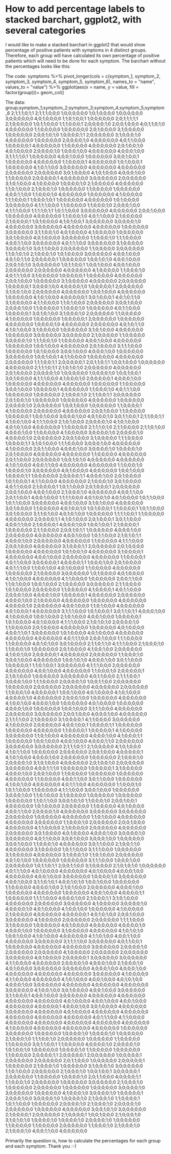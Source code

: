 
# How to add percentage labels to stacked barchart, ggplot2, with several categories

I would like to make a stacked barchart in ggplot2 that would show percentage of positive patients with symptoms in 4 distinct groups.
Therefore, each group will have calculated its own percentage of positive patients which will need to be done for each symptom.
The barchart without the percentages looks like this:

The code:
symptoms %>% pivot_longer(cols = c(symptom_1, symptom_2, symptom_3, symptom_4, symptom_5, symptom_6), names_to = "name", values_to = "value") %>%  ggplot(aes(x = name, y = value, fill = factor(group)))+ geom_col()

The data:
group;symptom_1;symptom_2;symptom_3;symptom_4;symptom_5;symptom_6
2;1;1;1;0;1;1
2;1;1;1;0;0;0
1;0;0;0;0;0;0
1;0;1;0;0;0;0
1;0;0;0;0;0;0
3;0;0;0;0;0;0
4;0;1;0;0;0;0
1;1;0;1;0;0;1
1;0;0;0;0;0;0
2;0;1;1;1;1;1
2;1;0;0;0;0;0
1;0;1;1;0;0;0
1;1;1;0;0;0;1
2;0;0;0;0;1;0
2;0;0;1;0;0;0
4;0;1;1;0;1;0
4;0;0;0;0;0;0
1;1;0;0;0;0;0
1;0;0;0;0;0;0
2;0;1;0;0;0;0
3;1;0;0;0;0;0
1;0;0;0;0;0;0
2;0;0;1;0;1;0
1;0;0;0;0;1;1
2;0;0;0;0;0;0
3;1;0;0;0;1;0
4;0;0;0;0;0;0
1;0;0;0;0;0;0
2;0;0;0;0;1;0
4;0;0;0;0;0;0
4;0;1;1;0;0;0
1;0;0;0;0;0;1
4;0;0;0;0;0;0
1;1;0;0;0;0;0
4;0;0;0;0;0;0
2;0;1;0;0;1;0
4;0;1;0;0;0;0
2;0;0;0;0;1;0
1;0;0;0;1;0;0
4;0;0;0;0;0;0
4;0;0;0;1;0;0
3;1;1;1;1;0;1
1;0;0;0;0;0;0
4;0;0;1;0;0;0
1;0;0;0;0;0;0
3;0;0;1;0;0;1
1;0;0;0;0;0;0
4;0;0;0;0;0;0
1;1;0;0;0;0;1
4;0;0;0;0;0;0
1;0;1;0;0;0;1
1;0;0;0;0;0;0
4;1;0;1;1;0;0
3;0;0;0;0;0;0
4;0;0;0;0;0;0
4;0;0;0;0;0;0
2;0;0;0;0;0;0
2;0;0;0;0;0;0
3;0;1;0;0;0;0
4;1;0;1;0;0;0
4;0;0;0;1;0;0
1;1;0;0;0;0;0
2;0;0;0;0;0;1
4;0;0;0;0;0;0
3;0;0;0;0;0;0
2;0;0;0;0;0;0
3;1;0;1;0;0;0
4;1;0;0;0;0;0
1;0;0;0;0;1;0
2;1;0;0;0;0;0
4;0;0;0;0;0;0
1;1;0;1;0;0;0
2;1;0;0;0;1;0
1;0;0;0;0;0;0
1;1;0;0;0;0;0
1;0;0;0;0;0;0
4;0;0;1;1;0;0
1;1;0;0;0;1;0
4;0;0;0;0;0;0
1;0;0;0;0;0;0
4;1;0;0;0;0;0
1;1;1;0;0;0;1
1;0;0;0;1;0;1
1;0;0;0;0;0;0
4;0;0;0;0;0;0
1;0;1;0;0;0;0
3;0;0;0;0;0;0
4;1;1;1;0;0;0
1;1;0;0;0;0;0
1;1;0;0;0;1;0
2;0;0;0;1;0;0
4;1;1;1;0;0;0
1;1;1;1;0;1;1
1;0;1;1;0;0;0
3;0;0;0;0;0;0
4;0;0;0;0;0;0
2;0;0;1;0;0;0
1;0;0;0;0;0;0
4;0;0;0;0;0;0
1;1;0;0;0;1;0
4;0;1;1;0;0;0
2;1;0;0;0;0;0
2;1;0;0;0;0;1
1;0;1;0;0;0;0
4;1;0;1;0;0;1
3;0;0;0;0;0;0
3;0;0;0;0;1;0
4;0;0;0;0;0;0
3;0;0;0;0;0;0
4;0;0;0;0;0;0
4;0;0;0;0;0;0
1;0;0;0;0;0;0
3;0;0;0;0;0;0
3;1;1;0;0;1;0
4;0;1;0;0;0;0
4;1;0;0;0;0;0
1;0;0;0;0;0;0
3;0;1;0;0;0;0
4;0;1;0;0;0;0
3;0;0;0;0;0;0
1;1;0;0;0;1;0
1;1;1;0;0;0;0
4;0;0;1;1;0;0
3;0;0;0;0;0;0
4;0;1;1;1;0;0
3;0;0;0;0;0;0
3;1;0;0;0;0;0
3;0;0;0;0;1;0
3;0;1;1;0;0;0
2;0;0;0;0;0;0
1;1;0;0;0;0;0
3;0;0;0;0;0;0
1;1;0;1;0;1;0
2;1;0;0;0;1;0
1;0;1;0;0;0;0
3;0;0;0;0;0;0
4;0;0;1;0;0;0
4;0;1;0;1;1;0
2;0;0;0;0;0;1
1;0;0;0;0;0;0
1;0;0;1;0;1;0
4;0;0;1;0;0;0
2;0;0;1;0;1;0
3;0;0;0;0;0;0
1;0;1;1;0;0;1
1;0;0;1;0;0;0
4;0;0;1;0;0;0
2;0;0;0;0;0;0
2;0;0;0;0;0;0
4;0;0;0;0;0;0
4;1;0;0;0;0;0
1;1;0;0;0;1;0
4;0;1;1;1;0;0
3;1;0;0;0;0;0
1;0;0;0;0;0;1
1;0;0;0;0;0;0
4;0;0;0;0;0;0
2;0;0;1;0;0;0
1;0;0;0;0;0;0
3;1;0;0;0;0;0
4;0;0;0;0;0;0
2;0;0;0;0;0;0
1;0;0;0;0;0;1
3;0;0;0;1;0;0
4;0;0;0;0;1;0
1;0;0;0;0;0;1
2;0;0;0;0;0;0
3;1;0;0;1;0;0
2;0;0;0;0;0;0
4;0;0;0;0;0;0
1;0;0;1;0;0;0
4;0;0;0;0;0;0
1;0;0;0;0;0;0
4;1;0;1;0;0;0
4;0;0;0;0;0;1
3;0;1;0;0;0;1
4;0;1;0;1;1;0
3;1;0;0;0;0;0
4;1;1;0;0;0;0
1;1;0;1;0;0;0
2;0;0;0;0;0;0
3;0;0;1;0;0;0
2;0;0;0;1;0;0
1;1;0;0;0;0;0
1;1;0;0;0;1;0
1;0;0;0;0;0;0
4;0;1;1;0;0;0
1;0;0;0;0;0;1
3;0;1;0;1;0;0
3;1;0;0;0;1;0
2;0;0;0;0;0;0
1;1;0;0;0;0;0
4;1;0;0;0;0;0
1;0;0;0;0;0;0
1;0;0;0;0;0;1
2;0;0;0;0;0;0
1;0;0;0;0;0;0
4;0;0;0;0;0;0
1;0;0;0;0;1;0
4;0;0;0;0;0;0
2;0;0;0;0;0;0
4;0;1;0;1;1;0
4;1;0;1;0;0;0
3;1;0;0;0;0;0
1;0;0;0;0;0;0
3;1;0;1;0;0;0
4;0;0;0;0;0;0
1;0;0;0;0;0;0
3;0;0;0;0;0;0
3;0;0;0;0;0;0
2;1;0;0;0;0;0
1;1;0;0;0;0;0
3;0;0;0;0;1;0
1;1;1;0;0;1;0
1;1;0;0;0;0;0
4;0;0;1;0;0;0
4;0;0;0;0;0;0
1;0;0;0;0;0;0
1;0;0;1;0;0;0
4;0;0;0;0;0;0
2;0;1;0;0;0;0
3;1;1;1;0;0;0
1;0;0;0;0;0;0
1;0;1;0;0;0;0
3;0;0;1;0;0;0
4;0;0;0;1;0;0
1;0;0;0;0;0;0
3;0;0;0;0;0;0
1;0;0;1;0;0;1
4;1;1;0;0;0;0
1;0;0;0;0;0;0
4;0;0;0;0;0;0
2;0;0;0;0;0;0
1;1;1;0;0;1;1
2;0;0;0;0;0;1
2;0;1;1;0;1;1
1;0;0;1;0;0;0
1;0;0;0;0;0;0
4;0;0;0;0;0;0
2;1;1;1;0;1;1
2;1;0;1;0;1;0
2;0;0;0;0;0;0
4;0;0;0;0;0;0
2;0;1;0;0;0;0
2;0;0;0;0;1;0
1;0;0;0;0;0;0
1;0;0;0;0;1;0
1;0;0;1;0;0;1
3;0;1;0;0;0;0
4;1;1;1;0;0;0
4;1;0;0;0;1;0
2;0;0;0;0;0;1
4;0;0;0;1;0;0
1;0;0;0;0;0;0
4;0;0;0;0;0;0
4;0;0;0;0;0;0
1;0;0;0;0;0;0
1;1;0;0;0;0;0
3;0;0;1;0;0;0
1;0;0;0;0;0;1
4;0;0;0;0;0;0
1;1;0;0;0;1;0
4;0;1;1;1;0;0
1;0;0;0;0;0;0
1;0;0;0;0;0;0
2;1;0;0;0;1;0
2;1;1;0;0;1;1
3;0;0;0;0;0;0
2;0;1;0;0;1;0
1;0;0;0;0;0;0
1;0;0;0;0;0;0
4;0;0;0;0;0;0
1;0;0;0;0;0;0
2;0;0;0;0;1;0
2;0;0;0;0;0;0
1;0;0;1;0;0;0
1;0;0;0;0;0;0
1;1;0;0;0;0;1
4;1;0;0;0;0;0
2;0;0;0;0;0;0
4;0;0;0;0;0;0
2;0;0;1;0;0;0
1;1;0;0;0;0;0
1;0;0;0;0;0;1
1;0;0;1;0;0;0
3;0;0;0;1;0;0
4;0;1;0;0;1;0
3;0;1;1;0;0;1
2;1;1;0;0;1;1
4;1;0;0;1;0;0
4;1;1;1;0;0;0
2;1;0;1;0;0;0
2;0;0;0;0;1;0
4;1;0;1;0;0;0
4;0;1;0;1;0;0
4;0;0;0;0;0;0
1;1;0;0;0;0;0
2;1;1;1;0;1;0
2;1;1;0;0;0;0
2;1;1;0;1;0;0
4;0;0;0;1;0;0
1;1;0;0;0;0;0
4;1;0;0;0;0;0
3;0;0;0;0;1;0
2;0;0;0;0;1;0
4;0;0;0;0;1;0
2;0;0;0;0;0;0
2;0;0;1;0;0;0
3;1;0;0;0;0;0
1;1;1;0;0;0;0
1;0;0;0;0;1;1
3;1;0;1;0;0;0
1;1;1;0;0;0;0
3;0;0;0;1;0;0
4;0;0;0;0;0;0
4;1;0;0;0;0;0
2;0;1;1;0;0;0
4;0;0;0;1;0;0
3;0;0;0;0;1;0
1;0;0;0;0;1;0
2;0;1;0;0;0;0
4;0;0;0;0;0;0
4;0;0;0;0;0;0
1;1;0;0;0;0;0
4;0;0;0;0;0;0
2;0;1;1;0;0;0
2;0;0;0;0;0;0
1;0;0;1;0;1;0
4;0;0;0;0;0;0
4;0;0;0;0;0;0
4;1;0;1;0;0;0
4;0;0;1;1;0;0
4;0;0;0;0;0;0
4;0;0;0;0;0;0
1;1;0;0;0;1;0
1;0;0;0;0;1;0
3;0;0;0;0;0;0
4;0;1;0;0;0;0
4;0;0;0;0;0;0
1;0;0;1;0;0;0
1;0;0;0;0;1;1
1;0;0;0;0;0;0
2;0;0;0;0;1;1
4;0;0;0;1;0;0
2;0;1;0;0;0;0
1;0;1;0;0;0;1
4;1;1;0;0;0;0
4;0;0;0;0;0;0
2;1;0;0;0;1;0
3;0;1;0;0;0;0
4;0;1;1;0;0;0
2;1;0;0;0;0;1
1;0;1;1;0;0;0
2;0;1;0;0;0;1
2;0;0;0;0;0;0
2;0;0;1;0;0;0
4;0;0;1;0;0;0
2;1;0;0;0;1;0
4;0;0;0;0;0;0
4;0;0;1;1;0;0
2;0;1;1;0;0;1
4;0;0;1;0;0;0
1;1;1;1;0;0;0
4;0;1;0;0;1;0
4;0;1;0;0;0;0
1;0;1;1;0;0;0
1;0;1;1;0;0;0
3;0;0;0;0;0;0
4;0;0;1;0;0;0
3;1;0;1;0;0;0
4;0;0;0;0;0;0
3;0;1;0;0;0;0
1;1;0;0;0;0;0
4;0;1;0;0;1;0
1;0;1;0;0;0;1
1;1;0;0;0;0;1
1;0;1;1;0;0;0
3;0;1;0;0;0;0
3;1;1;0;1;0;0
4;0;1;0;1;0;0
1;0;0;0;0;0;0
1;1;1;1;0;0;1
1;1;0;0;0;0;0
4;0;0;0;0;0;0
2;0;0;0;0;1;1
4;1;0;1;0;0;0
2;0;1;0;0;0;1
3;0;1;1;0;0;0
4;0;0;1;1;0;0
2;1;0;0;0;0;1
4;0;0;0;1;0;0
1;0;0;1;0;0;1
2;1;0;0;0;0;1
1;0;0;0;0;0;0
2;1;1;0;0;0;0
2;0;0;1;0;1;1
1;0;0;0;0;0;0
4;0;0;0;1;0;0
2;0;0;0;0;0;0
4;0;0;0;0;0;0
4;0;0;1;0;0;0
1;0;1;1;0;0;0
2;1;0;1;0;1;1
4;0;0;0;1;0;0
2;0;0;0;0;0;0
4;0;0;0;0;0;0
1;1;0;0;0;0;0
4;1;1;1;0;0;0
2;0;0;1;0;0;0
4;0;0;0;0;0;0
3;1;0;0;0;1;1
2;0;0;0;0;0;0
2;0;1;0;0;0;0
1;0;0;0;0;0;0
4;0;0;0;0;0;0
1;0;1;0;0;1;0
4;0;0;0;0;0;0
3;1;0;0;0;0;1
4;0;0;0;0;0;0
4;0;0;1;0;0;0
2;0;0;0;0;0;0
4;0;0;0;0;0;0
1;1;0;0;0;0;1
4;0;1;1;0;0;0
3;0;0;0;0;0;1
4;0;0;0;0;1;1
1;0;0;0;1;0;0
2;0;1;0;0;0;0
4;0;1;1;1;0;0
1;1;0;0;1;0;0
4;0;1;0;0;0;0
1;1;0;0;0;0;0
4;0;0;0;0;0;0
1;0;0;0;0;0;0
2;1;0;0;0;0;0
3;0;0;0;0;0;0
1;0;1;0;0;0;0
4;0;1;0;0;0;0
4;1;0;1;0;0;0
4;0;0;0;0;0;0
4;1;1;0;0;0;0
1;0;0;0;0;0;0
2;0;0;1;1;0;0
1;1;0;1;0;0;0
1;0;0;1;0;0;0
2;1;0;0;0;0;0
3;0;0;0;0;0;0
2;1;1;0;0;0;0
1;0;1;0;0;0;0
2;0;0;0;0;0;0
1;1;0;0;0;0;0
4;1;0;0;0;0;1
4;0;1;1;0;0;0
2;0;0;0;1;0;0
4;0;0;0;1;0;0
1;0;0;0;0;0;1
4;0;0;0;0;0;0
2;0;0;0;0;0;0
4;0;0;0;1;0;0
2;1;0;0;0;0;0
4;0;0;0;0;0;0
1;0;0;0;0;0;0
4;0;0;0;0;0;0
4;0;0;0;0;1;0
2;0;0;0;0;0;0
4;0;0;1;0;0;0
1;1;0;1;0;0;0
4;0;0;0;0;0;0
4;0;1;0;0;0;1
4;0;0;0;0;0;0
3;1;1;1;0;0;0
1;0;1;0;0;0;1
3;0;1;1;0;1;1
4;0;0;0;1;0;0
4;1;0;0;0;0;0
1;0;0;1;0;0;0
2;1;0;1;0;0;0
4;0;0;1;0;0;0
1;0;0;0;0;0;1
1;0;1;0;0;0;0
4;0;1;0;0;0;0
4;1;1;1;0;0;0
2;1;0;1;0;1;0
2;0;0;0;0;1;0
1;1;0;0;0;0;0
2;0;1;0;0;0;0
4;0;0;0;0;0;0
1;0;0;0;0;0;0
4;0;1;0;0;0;0
4;0;0;1;1;0;1
3;0;0;0;0;0;0
1;0;1;0;0;0;0
4;0;1;0;0;0;0
4;0;0;0;0;0;0
4;0;0;0;0;0;0
4;0;0;0;0;0;0
4;0;1;1;1;0;0
2;0;0;1;0;0;0
1;1;1;0;0;0;0
1;1;0;0;0;0;0
4;0;1;0;1;0;0
3;0;1;0;0;0;0
2;1;1;0;1;1;0
4;1;1;1;0;0;0
2;1;0;0;0;1;0
1;1;0;0;0;1;0
1;0;0;0;0;0;0
2;0;1;0;0;0;0
4;1;0;0;1;0;0
2;0;0;0;0;0;0
4;1;0;0;1;0;0
2;0;0;0;0;0;1
4;0;0;0;0;0;0
2;0;0;0;0;0;0
1;1;0;0;0;1;0
3;0;0;1;0;0;0
4;0;0;0;0;0;0
1;0;0;1;0;1;0
4;0;0;0;1;0;0
3;0;1;1;0;0;0
1;0;0;0;0;0;1
1;1;0;1;0;0;1
3;0;0;0;0;0;0
4;1;1;1;0;0;0
2;0;0;0;0;0;0
4;0;0;0;0;0;0
4;0;0;1;0;0;0
4;0;0;0;0;0;0
1;1;0;0;0;1;0
2;0;0;0;0;0;1
2;1;0;1;0;0;0
1;0;0;0;0;0;0
3;0;0;0;0;0;0
4;0;1;1;0;0;0
2;1;1;1;0;0;1
3;0;0;0;1;0;0
1;1;1;0;0;0;0
2;0;0;0;0;1;0
1;0;0;1;1;0;0
2;0;0;0;0;0;0
1;0;0;0;0;0;0
2;0;0;0;0;0;0
2;0;0;0;0;0;0
4;0;0;0;0;0;0
2;0;0;0;0;0;0
1;1;0;0;0;1;0
4;0;0;0;0;0;1
1;0;0;1;0;0;0
4;0;1;0;0;0;0
4;1;0;1;0;0;0
4;0;0;0;0;1;0
4;0;0;0;0;0;0
2;0;0;0;1;0;0
1;0;0;0;0;0;0
4;0;0;0;0;0;0
4;1;0;0;1;0;0
4;0;0;0;1;0;0
1;0;0;0;0;0;0
4;0;1;0;0;0;0
1;0;0;0;0;0;0
4;0;0;0;1;0;0
1;0;0;0;0;0;0
1;0;0;1;0;0;0
3;1;1;1;0;0;0
4;0;0;0;0;0;0
2;0;0;0;0;0;0
3;0;0;0;0;0;0
2;0;0;1;0;0;0
4;0;0;0;1;0;0
4;0;0;0;0;0;0
2;1;1;1;1;0;0
2;1;0;0;0;0;0
3;1;0;0;0;0;1
4;1;1;0;0;0;0
3;0;0;0;0;0;0
4;1;0;0;0;0;0
2;0;0;0;0;0;0
4;0;0;1;0;0;1
1;0;0;0;0;1;1
1;0;0;0;0;0;0
1;0;0;0;0;0;0
4;0;0;0;0;0;0
1;1;0;0;0;0;1
1;0;0;0;0;0;1
4;1;0;0;0;0;0
3;0;0;0;0;0;0
1;1;0;1;0;0;0
4;0;0;0;0;0;0
4;0;0;0;1;0;0
4;1;0;0;0;1;1
1;0;0;0;0;0;0
1;0;0;1;0;0;0
4;0;0;1;0;0;0
4;0;0;0;1;1;0
2;0;0;0;0;0;0
3;0;0;0;0;0;0
3;0;0;0;0;0;0
2;1;1;1;0;1;1
2;1;0;0;0;0;0
4;1;0;1;0;0;0
4;1;0;1;1;0;0
1;0;0;0;0;0;0
2;0;0;0;0;0;0
2;0;0;1;0;0;0
4;0;0;0;0;0;1
4;1;0;1;0;0;0
4;0;0;0;1;0;0
2;0;0;0;0;0;0
1;0;0;0;0;0;0
2;1;0;0;0;1;0
2;0;0;0;0;1;0
3;1;0;1;0;0;0
4;0;0;0;0;0;0
2;0;1;0;0;1;0
2;0;0;0;0;0;0
3;0;0;0;0;0;0
4;0;0;1;1;1;0
1;0;0;0;0;0;0
1;0;0;0;0;0;1
3;1;0;0;0;0;0
4;0;0;0;1;0;0
2;0;0;1;0;0;0
1;1;0;0;0;0;0
1;0;0;0;0;0;0
1;0;0;0;0;0;0
4;0;0;0;0;0;0
1;1;0;0;0;0;0
4;0;0;1;1;0;0
3;0;1;1;0;0;0
1;0;0;0;0;0;0
4;1;0;0;1;0;0
4;0;0;0;0;0;0
4;0;1;1;1;0;0
4;0;0;0;0;0;0
1;1;0;0;0;1;0
1;0;1;1;0;0;0
1;1;0;0;0;0;0
4;1;1;1;0;0;0
3;0;0;1;0;0;0
1;0;0;0;0;0;0
3;0;0;0;1;0;0
1;1;0;1;0;0;0
3;1;0;0;0;0;0
1;0;0;0;0;0;0
1;0;0;0;0;0;0
1;0;0;0;0;0;0
1;1;0;1;1;0;0
3;0;0;1;0;1;0
1;1;0;0;0;1;0
2;0;0;1;0;0;1
4;0;0;0;0;0;0
1;0;1;0;0;0;0
2;0;0;0;0;0;0
1;1;0;0;0;0;0
4;0;1;0;0;0;0
4;0;0;1;1;0;0
2;0;0;0;0;1;0
4;0;0;0;0;0;0
3;0;0;0;0;0;0
3;0;0;0;0;0;0
2;0;0;0;0;0;0
1;0;0;0;0;0;0
4;0;0;0;0;0;0
1;1;0;1;0;0;0
4;0;0;0;0;0;0
4;0;0;0;0;0;0
3;0;0;0;0;0;0
1;1;0;0;0;1;0
2;0;0;0;0;0;0
2;0;0;1;0;0;0
4;0;0;0;0;0;0
4;1;1;0;0;0;0
2;1;0;0;0;0;0
2;0;0;0;0;0;0
4;0;0;0;0;0;0
2;0;0;0;0;0;0
3;0;1;0;0;0;0
4;0;1;0;0;0;0
4;0;0;0;1;0;0
3;0;0;0;0;1;0
3;0;0;0;0;0;0
4;0;1;1;0;0;0
3;0;0;1;0;0;0
3;0;0;0;1;0;0
1;0;0;0;0;0;0
3;0;0;1;0;0;0
1;1;0;0;0;1;0
4;0;0;0;0;0;0
3;0;1;1;0;0;0
2;1;0;0;1;1;0
4;0;0;0;0;0;0
3;1;0;0;0;0;0
1;0;1;1;0;0;0
3;1;1;1;0;0;0
1;0;0;0;0;0;0
3;1;0;0;0;0;0
4;0;0;0;0;0;0
3;1;0;0;0;1;0
1;1;0;1;0;0;0
2;0;0;0;0;0;0
4;0;1;0;1;0;0
1;0;0;0;0;0;0
1;0;0;0;0;0;0
3;1;1;1;0;0;0
1;0;0;0;1;0;0
2;0;0;0;0;0;0
1;0;1;1;0;1;1
2;0;0;1;1;0;0
3;1;0;0;0;0;0
2;1;0;1;0;1;0
1;0;0;0;0;0;0
4;0;1;1;1;0;0
4;0;1;0;0;0;0
4;0;0;0;0;0;0
4;0;1;0;0;0;0
4;0;0;0;1;0;0
4;0;0;0;0;0;0
4;0;0;1;0;0;0
3;0;0;0;0;0;0
1;0;0;0;0;1;0
3;0;0;0;0;0;0
4;0;0;1;0;0;0
3;1;1;0;1;0;1
4;0;0;1;0;1;0
1;0;0;1;0;0;0
1;0;0;0;0;0;0
1;1;0;0;0;0;0
4;0;0;0;1;0;0
2;1;0;1;0;0;0
2;0;0;0;0;0;0
4;0;0;0;1;0;0
1;0;0;0;0;0;0
4;0;0;0;0;0;0
1;0;0;0;0;0;0
4;0;0;1;0;0;0
4;0;0;0;0;1;1
1;0;0;0;0;0;0
1;1;1;1;0;0;0
4;0;0;0;1;0;0
2;1;0;0;0;1;1
3;1;0;1;0;0;0
4;0;0;0;0;0;0
2;0;0;0;0;0;0
3;0;0;0;0;0;0
4;1;0;0;0;0;0
3;0;0;0;0;1;0
4;0;0;0;0;1;0
4;0;1;0;0;0;0
4;1;0;0;1;0;0
1;0;0;0;0;0;0
4;1;0;0;0;0;0
2;1;0;0;0;0;0
4;0;0;0;0;0;0
4;0;0;0;0;0;1
4;0;1;0;1;0;0
2;0;0;1;0;0;0
3;0;0;0;0;0;0
4;1;0;0;0;0;0
2;0;0;0;0;0;0
2;0;0;0;0;0;0
1;1;1;1;0;0;0
3;1;0;0;0;0;0
1;0;0;0;0;0;0
4;0;1;0;0;0;0
4;0;0;0;0;0;0
4;0;0;0;0;1;0
4;0;0;0;1;0;0
1;0;0;0;0;0;0
3;1;0;0;0;0;0
4;0;0;0;0;0;0
4;1;0;1;0;1;0
1;0;0;1;0;0;0
4;1;0;1;0;0;0
4;0;0;0;0;0;0
4;1;1;0;1;0;0
4;0;0;1;1;0;0
4;0;0;0;0;0;0
3;0;0;0;0;0;0
3;1;1;1;1;0;0
3;0;0;0;0;0;0
4;0;1;1;0;0;1
1;0;0;0;0;0;0
4;0;0;0;0;0;0
4;0;0;0;0;0;0
3;0;0;0;0;0;0
2;0;0;0;0;1;0
2;0;0;0;0;0;0
2;0;0;0;0;0;0
4;1;0;0;0;0;0
2;0;0;0;0;0;0
2;0;0;0;0;0;0
3;0;0;0;0;0;0
4;0;1;0;0;0;0
2;0;0;0;0;0;1
3;0;0;0;0;0;0
3;0;0;0;0;0;0
4;1;1;0;0;0;0
4;0;0;0;0;0;0
2;0;0;0;0;1;0
4;0;0;0;1;0;0
2;1;0;0;0;1;0
4;0;1;0;0;0;0
3;0;0;0;0;0;0
3;0;0;0;0;0;0
4;0;0;0;1;0;0
4;0;0;0;1;0;0
4;0;0;0;0;0;0
4;0;0;0;0;0;0
4;0;0;0;0;0;0
3;0;0;0;0;0;0
4;1;0;0;0;0;0
4;1;1;0;0;0;0
4;0;0;0;0;0;0
4;1;0;1;0;0;0
4;0;0;1;0;0;0
4;0;1;0;1;0;0
4;0;0;0;1;0;0
3;0;0;0;0;0;0
4;0;0;0;0;0;0
4;0;0;0;0;0;0
4;0;0;0;0;0;0
3;0;0;0;0;0;0
4;1;0;0;1;0;0
3;0;1;0;0;0;0
4;0;0;1;0;0;0
3;0;0;0;0;0;0
3;1;1;0;0;0;1
4;0;0;1;0;0;0
3;0;0;0;0;0;0
4;0;0;0;0;0;0
4;0;0;0;0;0;0
4;0;0;0;0;0;0
4;0;0;0;0;0;0
4;0;1;0;0;0;0
4;0;0;1;0;0;0
4;0;0;1;0;0;0
4;0;0;0;0;0;0
4;0;0;0;0;0;1
4;0;0;0;1;0;0
3;0;1;0;0;0;0
4;0;0;0;0;0;0
3;0;0;0;0;0;0
4;0;0;0;0;0;0
4;0;1;0;0;0;0
4;0;0;0;0;0;0
4;0;0;0;0;0;0
4;0;0;0;0;0;0
4;0;0;0;0;0;0
4;0;0;0;0;0;0
4;0;1;1;1;0;0
4;1;1;0;0;0;0
4;0;0;0;0;0;0
4;0;0;0;0;0;0
4;0;0;0;0;0;0
4;0;0;0;0;0;0
4;0;0;0;0;0;0
4;1;0;0;0;0;0
4;0;0;0;0;0;0
4;0;0;0;0;0;0
4;0;0;0;0;0;0
1;0;0;0;0;0;0
3;0;0;0;0;0;0
1;0;0;0;0;0;0
1;0;0;0;0;1;0
1;0;0;0;0;1;0
1;0;0;0;0;0;0
2;1;0;0;0;1;0
1;1;1;0;0;1;0
2;0;0;0;0;0;0
1;0;0;0;0;0;0
1;1;0;0;0;0;0
1;1;0;0;0;0;0
3;0;1;1;0;0;1
1;1;0;0;0;0;0
4;0;0;0;0;1;0
2;0;0;0;0;1;0
1;0;1;0;0;1;0
1;0;0;0;0;0;0
1;0;0;0;0;1;0
1;1;0;0;0;0;0
1;0;0;0;0;0;0
1;1;0;0;0;0;0
2;0;0;0;0;1;1
2;0;0;0;0;0;1
2;0;0;0;0;0;0
1;0;0;0;0;0;1
2;0;0;0;0;0;0
2;0;0;0;0;0;0
2;0;1;1;0;0;0
1;0;0;0;0;0;0
2;0;0;0;0;0;1
1;0;0;0;0;0;0
2;1;0;0;0;1;0
1;0;0;0;0;0;0
3;1;0;0;0;1;0
3;0;0;0;0;0;0
1;1;0;1;0;0;0
2;0;0;0;0;0;0
2;1;0;0;0;1;0
1;0;0;1;0;0;1
3;0;0;0;0;0;1
2;0;0;0;0;0;0
1;1;0;0;0;0;0
1;0;0;0;0;1;0
2;0;1;1;0;0;0
4;0;0;0;0;1;1
1;1;0;0;0;1;0
2;0;0;0;0;0;0
1;0;0;0;0;0;0
3;0;0;0;0;0;0
2;1;0;0;0;1;0
1;0;0;0;0;0;0
2;0;0;0;0;0;0
1;0;0;0;0;0;0
1;0;0;0;0;0;0
3;0;0;0;0;1;0
3;0;0;0;0;0;0
1;0;0;0;0;0;0
4;1;0;0;0;1;0
3;0;0;0;0;1;0
1;0;0;0;0;0;1
2;0;0;0;1;0;0
3;0;0;0;0;1;0
1;0;0;0;0;1;0
2;1;0;0;0;1;0
1;1;0;0;0;0;1
1;0;1;1;0;0;0
1;0;0;0;0;0;0
2;0;0;0;0;1;0
2;1;0;0;0;1;0
2;0;0;0;0;1;0
2;0;0;0;0;0;0
1;0;0;0;0;0;0
4;0;0;0;0;0;0
3;0;0;1;0;1;0
3;0;0;0;0;0;0
2;1;0;0;0;0;1
2;0;0;0;0;0;0
2;1;0;0;0;0;1
1;0;0;1;0;0;0
2;1;0;0;0;1;0
3;1;0;1;0;1;0
1;0;0;0;0;1;0
1;0;0;0;0;1;0
2;0;0;0;0;1;0
1;0;0;0;0;0;0
1;1;0;0;0;0;0
1;1;0;0;0;0;0
2;0;0;0;0;0;0
1;1;0;0;0;1;0
2;1;0;0;0;1;0
2;1;0;0;0;1;0
4;0;0;1;1;0;0
4;0;0;0;0;0;0

Primarily the question is, how to calculate the percentages for each group and each symptom. Thank you :-)

        
